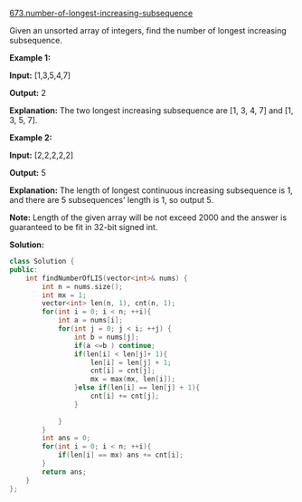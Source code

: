 [673.number-of-longest-increasing-subsequence](https://leetcode.com/problems/number-of-longest-increasing-subsequence/)  

Given an unsorted array of integers, find the number of longest increasing subsequence.

**Example 1:**  

  
**Input:** \[1,3,5,4,7\]
  
**Output:** 2
  
**Explanation:** The two longest increasing subsequence are \[1, 3, 4, 7\] and \[1, 3, 5, 7\].
  

**Example 2:**  

  
**Input:** \[2,2,2,2,2\]
  
**Output:** 5
  
**Explanation:** The length of longest continuous increasing subsequence is 1, and there are 5 subsequences' length is 1, so output 5.
  

**Note:** Length of the given array will be not exceed 2000 and the answer is guaranteed to be fit in 32-bit signed int.  



**Solution:**  

```cpp
class Solution {
public:
    int findNumberOfLIS(vector<int>& nums) {
        int n = nums.size();
        int mx = 1;
        vector<int> len(n, 1), cnt(n, 1);
        for(int i = 0; i < n; ++i){
            int a = nums[i];
            for(int j = 0; j < i; ++j) {
                int b = nums[j];
                if(a <=b ) continue;
                if(len[i] < len[j]+ 1){
                    len[i] = len[j] + 1;
                    cnt[i] = cnt[j];
                    mx = max(mx, len[i]);
                }else if(len[i] == len[j] + 1){
                    cnt[i] += cnt[j];
                }
                
            }
        }
        int ans = 0;
        for(int i = 0; i < n; ++i){
            if(len[i] == mx) ans += cnt[i];
        }
        return ans;
    }
};
```
      